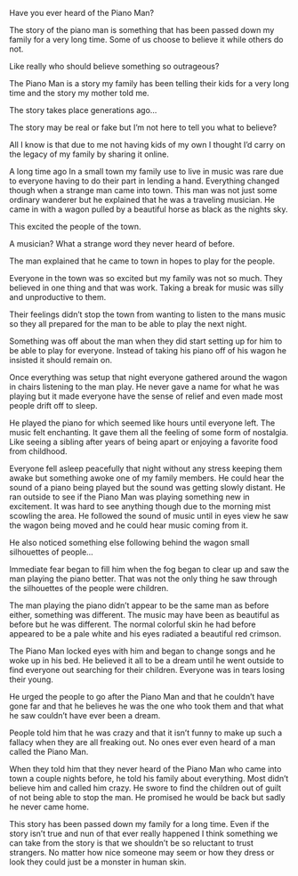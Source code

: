  

Have you ever heard of the Piano Man?

The   story of the piano man is something that has been passed down my  family  for a very long time. Some of us choose to believe it while  others do  not.

Like really who should believe something so outrageous?

The Piano Man is a story my family has been telling their kids for a very long time and the story my mother told me.

The story takes place generations ago…

The story may be real or fake but I’m not here to tell you what to believe?

All I know is that due to me not having kids of my own I thought I’d carry on the legacy of my family by sharing it online.

A   long time ago In a small town my family use to live in music was rare   due to everyone having to do their part in lending a hand. Everything   changed though when a strange man came into town. This man was not just   some ordinary wanderer but he explained that he was a traveling   musician. He came in with a wagon pulled by a beautiful horse as black   as the nights sky.

This excited the people of the town.

A musician? What a strange word they never heard of before.

The man explained that he came to town in hopes to play for the people.

Everyone   in the town was so excited but my family was not so much. They  believed  in one thing and that was work. Taking a break for music was  silly and  unproductive to them.

Their   feelings didn’t stop the town from wanting to listen to the mans music   so they all prepared for the man to be able to play the next night.

Something   was off about the man when they did start setting up for him to be  able  to play for everyone. Instead of taking his piano off of his wagon  he  insisted it should remain on.

Once   everything was setup that night everyone gathered around the wagon in   chairs listening to the man play. He never gave a name for what he was   playing but it made everyone have the sense of relief and even made  most  people drift off to sleep.

He   played the piano for which seemed like hours until everyone left. The   music felt enchanting. It gave them all the feeling of some form of   nostalgia. Like seeing a sibling after years of being apart or enjoying a   favorite food from childhood.

Everyone   fell asleep peacefully that night without any stress keeping them  awake  but something awoke one of my family members. He could hear the  sound  of a piano being played but the sound was getting slowly distant.  He ran  outside to see if the Piano Man was playing something new in   excitement. It was hard to see anything though due to the morning mist   scowling the area. He followed the sound of music until in eyes view he   saw the wagon being moved and he could hear music coming from it.

He also noticed something else following behind the wagon small silhouettes of people…

Immediate fear began to fill him when the fog began to clear up and saw the man playing the piano better. That was not the only thing he saw through the silhouettes of the people were children.

The   man playing the piano didn’t appear to be the same man as before   either, something was different. The music may have been as beautiful as   before but he was different. The normal colorful skin he had before   appeared to be a pale white and his eyes radiated a beautiful red   crimson.

The Piano Man locked eyes   with him and began to change songs and he woke up in his bed. He   believed it all to be a dream until he went outside to find everyone out   searching for their children. Everyone was in tears losing their  young.

He  urged the people to go  after the Piano Man and that he couldn’t have  gone far and that he  believes he was the one who took them and that what  he saw couldn’t  have ever been a dream.

People   told him that he was crazy and that it isn’t funny to make up such a   fallacy when they are all freaking out. No ones ever even heard of a man   called the Piano Man.

When they   told him that they never heard of the Piano Man who came into town a   couple nights before, he told his family about everything. Most didn’t   believe him and called him crazy. He swore to find the children out of   guilt of not being able to stop the man. He promised he would be back   but sadly he never came home.

This story has been passed down my family for a long time. Even if the  story isn’t true and nun of that ever really happened I think something we  can take from the story is that we shouldn’t be so reluctant to  trust strangers. No matter how nice someone may seem or how they dress or look  they could just be a monster in human skin.